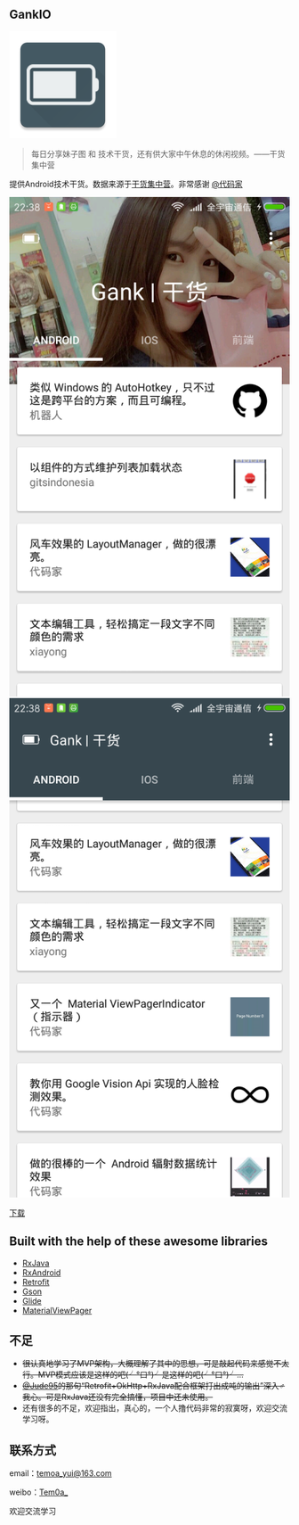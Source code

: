 ## GankIO
![icon](app/src/main/res/mipmap-xxxhdpi/ic_launcher.png "")

>每日分享妹子图 和 技术干货，还有供大家中午休息的休闲视频。——干货集中营

提供Android技术干货。数据来源于[干货集中营](http://gank.io/)。非常感谢 [@代码家](http://weibo.com/u/1628291124?topnav=1&wvr=6&topsug=1&is_all=1)

![img](art/2.png) ![img](art/3.png)

[下载](http://fir.im/bellezza)

## Built with the help of these awesome libraries

* [RxJava](https://github.com/ReactiveX/RxJava)
* [RxAndroid](https://github.com/ReactiveX/RxAndroid)
* [Retrofit](https://github.com/square/retrofit)
* [Gson](https://github.com/google/gson)
* [Glide](https://github.com/bumptech/glide)
* [MaterialViewPager](https://github.com/florent37/MaterialViewPager)

## 不足
* ~~很认真地学习了MVP架构，大概理解了其中的思想，可是敲起代码来感觉不太行。MVP模式应该是这样的吧(╯°口°)╯是这样的吧(╯°口°)╯...~~
* ~~[@Jude95](https://github.com/Jude95)的那句“Retrofit+OkHttp+RxJava配合框架打出成吨的输出”深入♂我心。可是RxJava还没有完全搞懂，项目中还未使用。~~
* 还有很多的不足，欢迎指出，真心的，一个人撸代码非常的寂寞呀，欢迎交流学习呀。

## 联系方式
email：temoa_yui@163.com

weibo：[Tem0a_](http://weibo.com/lailaizuiaiyiyi/profile?rightmod=1&wvr=6&mod=personinfo)

欢迎交流学习
